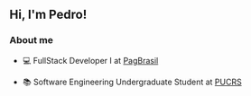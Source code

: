 ## Hi, I'm Pedro!

### About me

* 💻 FullStack Developer I at [PagBrasil](https://www.pagbrasil.com/)

* 📚 Software Engineering Undergraduate Student at [PUCRS](https://www.pucrs.br/)
